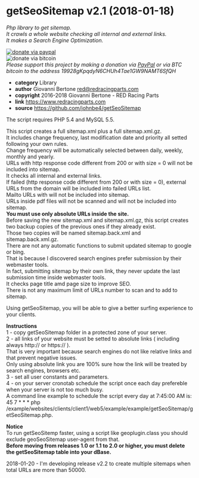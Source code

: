 # getSeoSitemap v2.1 (2018-01-18)
*Php library to get sitemap.<br>
It crawls a whole website checking all internal and external links.<br>
It makes a Search Engine Optimization.*<br>

[![donate via paypal](https://img.shields.io/badge/donate-paypal-87ceeb.svg)](https://www.paypal.me/johnbe4)<br>
![donate via bitcoin](https://img.shields.io/badge/donate-bitcoin-orange.svg)<br>
*Please support this project by making a donation via [PayPal](https://www.paypal.me/johnbe4) or via BTC bitcoin to the address 19928gKpqdyN6CHUh4Tae1GW9NAMT6SfQH*<br>

* **category**    Library
* **author**      Giovanni Bertone <red@redracingparts.com>
* **copyright**   2016-2018 Giovanni Bertone - RED Racing Parts
* **link**        https://www.redracingparts.com
* **source**      https://github.com/johnbe4/getSeoSitemap

The script requires PHP 5.4 and MySQL 5.5.<br>

This script creates a full sitemap.xml plus a full sitemap.xml.gz.<br>
It includes change frequency, last modification date and priority all setted following your own rules.<br>
Change frequency will be automatically selected between daily, weekly, monthly and yearly.<br>
URLs with http response code different from 200 or with size = 0 will not be included into sitemap.<br>
It checks all internal and external links.<br>
If failed (http response code different from 200 or with size = 0), external URLs from the domain will be included into failed URLs list.<br>
Mailto URLs with will not be included into sitemap.<br>
URLs inside pdf files will not be scanned and will not be included into sitemap.<br>
**You must use only absolute URLs inside the site.<br>**
Before saving the new sitemap.xml and sitemap.xml.gz, this script creates two backup copies of the previous ones if they already exist.<br>
Those two copies will be named sitemap.back.xml and sitemap.back.xml.gz.<br>
There are not any automatic functions to submit updated sitemap to google or bing.<br>
That is because I discovered search engines prefer submission by their webmaster tools.<br>
In fact, submitting sitemap by their own link, they never update the last submission time inside webmaster tools.<br>
It checks page title amd page size to improve SEO.<br>
There is not any maximum limit of URLs number to scan and to add to sitemap.<br>

Using getSeoSitemap, you will be able to give a better surfing experience to your clients.<br>

**Instructions<br>**
1 - copy getSeoSitemap folder in a protected zone of your server.<br>
2 - all links of your website must be setted to absolute links ( including always http:// or https:// ).<br>
    That is very important because search engines do not like relative links and that prevent negative issues.<br>
    Only using absolute link you are 100% sure how the link will be treated by search engines, browsers etc.<br>
3 - set all user constants and parameters.<br>
4 - on your server cronotab schedule the script once each day prefereble when your server is not too much busy.<br>
    A command line example to schedule the script every day at 7:45:00 AM is:<br>
    45 7  *    *    *    php /example/websites/clients/client1/web5/example/example/getSeoSitemap/getSeoSitemap.php.<br>

**Notice<br>**
To run getSeoSitemp faster, using a script like geoplugin.class you should exclude geoSeoSitemap user-agent from that.<br>
**Before moving from releases 1.0 or 1.1 to 2.0 or higher, you must delete the getSeoSitemap table into your dBase.<br>**

2018-01-20 - I'm developing release v2.2 to create multiple sitemaps when total URLs are more than 50000.
